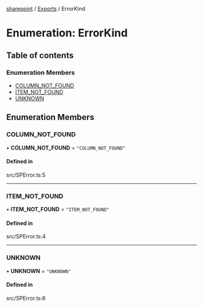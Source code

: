 [sharepoint](../README.md) / [Exports](../modules.md) / ErrorKind

# Enumeration: ErrorKind

## Table of contents

### Enumeration Members

- [COLUMN\_NOT\_FOUND](ErrorKind.md#column_not_found)
- [ITEM\_NOT\_FOUND](ErrorKind.md#item_not_found)
- [UNKNOWN](ErrorKind.md#unknown)

## Enumeration Members

### COLUMN\_NOT\_FOUND

• **COLUMN\_NOT\_FOUND** = ``"COLUMN_NOT_FOUND"``

#### Defined in

src/SPError.ts:5

___

### ITEM\_NOT\_FOUND

• **ITEM\_NOT\_FOUND** = ``"ITEM_NOT_FOUND"``

#### Defined in

src/SPError.ts:4

___

### UNKNOWN

• **UNKNOWN** = ``"UNKNOWN"``

#### Defined in

src/SPError.ts:6

